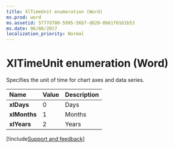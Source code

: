 ```yaml
---
title: XlTimeUnit enumeration (Word)
ms.prod: word
ms.assetid: 5777d780-5995-56b7-d820-0b61f0161b53
ms.date: 06/08/2017
localization_priority: Normal
---
```



# XlTimeUnit enumeration (Word)

Specifies the unit of time for chart axes and data series.



|Name|Value|Description|
|:-----|:-----|:-----|
| **xlDays**|0|Days|
| **xlMonths**|1|Months|
| **xlYears**|2|Years|

[!include[Support and feedback](~/includes/feedback-boilerplate.md)]